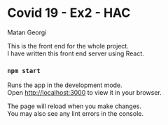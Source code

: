 # Covid 19 - Ex2 - HAC
Matan Georgi

This is the front end for the whole project.\
I have written this front end server using React.

### `npm start`

Runs the app in the development mode.\
Open [http://localhost:3000](http://localhost:3000) to view it in your browser.

The page will reload when you make changes.\
You may also see any lint errors in the console.
